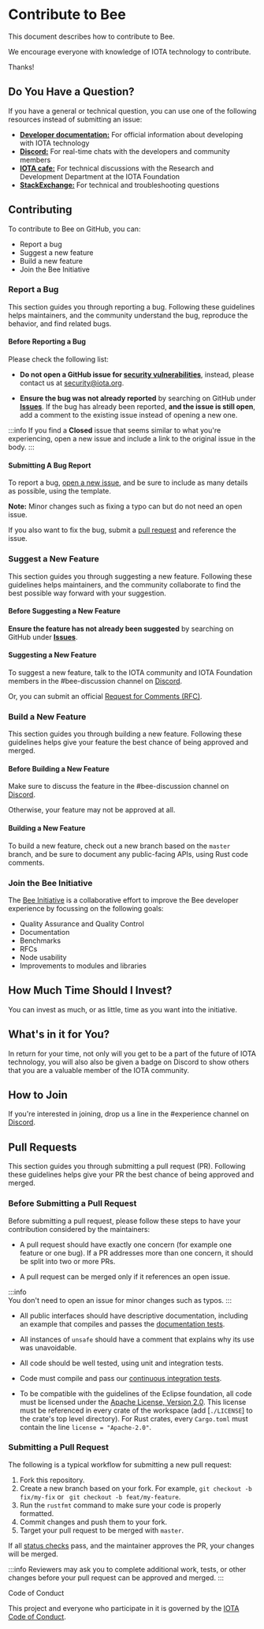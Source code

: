 # Contribute to Bee

This document describes how to contribute to Bee.

We encourage everyone with knowledge of IOTA technology to contribute.

Thanks!

## Do You Have a Question?

If you have a general or technical question, you can use one of the following resources instead of submitting an issue:

- [**Developer documentation:**](https://docs.iota.org/) For official information about developing with IOTA technology
- [**Discord:**](https://discord.iota.org/) For real-time chats with the developers and community members
- [**IOTA cafe:**](https://iota.cafe/) For technical discussions with the Research and Development Department at the IOTA Foundation
- [**StackExchange:**](https://iota.stackexchange.com/) For technical and troubleshooting questions

## Contributing 

To contribute to Bee on GitHub, you can:

- Report a bug
- Suggest a new feature
- Build a new feature
- Join the Bee Initiative

### Report a Bug

This section guides you through reporting a bug. Following these guidelines helps maintainers, and the community understand the bug, reproduce the behavior, and find related bugs.

#### Before Reporting a Bug

Please check the following list:

- **Do not open a GitHub issue for [security vulnerabilities](security_vulnerabilities.md)**, instead, please contact us at [security@iota.org](mailto:security@iota.org).

- **Ensure the bug was not already reported** by searching on GitHub under [**Issues**](https://github.com/iotaledger/bee/issues). If the bug has already been reported, **and the issue is still open**, add a comment to the existing issue instead of opening a new one.

:::info
If you find a **Closed** issue that seems similar to what you're experiencing, open a new issue and include a link to the original issue in the body.
:::

#### Submitting A Bug Report

To report a bug, [open a new issue](https://github.com/iotaledger/bee/issues/new), and be sure to include as many details as possible, using the template.

**Note:** Minor changes such as fixing a typo can but do not need an open issue.

If you also want to fix the bug, submit a [pull request](#pull-requests) and reference the issue.

### Suggest a New Feature

This section guides you through suggesting a new feature. Following these guidelines helps maintainers, and the community collaborate to find the best possible way forward with your suggestion.

#### Before Suggesting a New Feature

**Ensure the feature has not already been suggested** by searching on GitHub under [**Issues**](https://github.com/iotaledger/bee/issues).

#### Suggesting a New Feature

To suggest a new feature, talk to the IOTA community and IOTA Foundation members in the #bee-discussion channel on [Discord](https://discord.iota.org/).

Or, you can submit an official [Request for Comments (RFC)](https://github.com/iotaledger/bee-rfcs/).


### Build a New Feature 

This section guides you through building a new feature. Following these guidelines helps give your feature the best chance of being approved and merged.

#### Before Building a New Feature

Make sure to discuss the feature in the #bee-discussion channel on [Discord](https://discord.iota.org/).

Otherwise, your feature may not be approved at all.

#### Building a New Feature

To build a new feature, check out a new branch based on the `master` branch, and be sure to document any public-facing APIs, using Rust code comments.


### Join the Bee Initiative 

The [Bee Initiative](https://github.com/iota-community/bee) is a collaborative effort to improve the Bee developer experience by focussing on the following goals:

- Quality Assurance and Quality Control
- Documentation
- Benchmarks
- RFCs
- Node usability
- Improvements to modules and libraries

## How Much Time Should I Invest?

You can invest as much, or as little, time as you want into the initiative.

## What's in it for You?

In return for your time, not only will you get to be a part of the future of IOTA technology, you will also also be given a badge on Discord to show others that you are a valuable member of the IOTA community.

## How to Join

If you're interested in joining, drop us a line in the #experience channel on [Discord](https://discord.iota.org/).

## Pull Requests 

This section guides you through submitting a pull request (PR). Following these guidelines helps give your PR the best chance of being approved and merged.

### Before Submitting a Pull Request

Before submitting a pull request, please follow these steps to have your contribution considered by the maintainers:

- A pull request should have exactly one concern (for example one feature or one bug). If a PR addresses more than one concern, it should be split into two or more PRs.

- A pull request can be merged only if it references an open issue.

:::info  
You don't need to open an issue for minor changes such as typos.
:::

- All public interfaces should have descriptive documentation, including an
example that compiles and passes the [documentation tests](https://doc.rust-lang.org/rustdoc/documentation-tests.html).

- All instances of `unsafe` should have a comment that explains why its use was unavoidable.

- All code should be well tested, using unit and integration tests.

- Code must compile and pass our [continuous integration tests](.github/workflows).

- To be compatible with the guidelines of the Eclipse foundation, all code must be licensed under the [Apache License, Version 2.0](https://www.apache.org/licenses/LICENSE-2.0). This license must be referenced in every crate of the workspace (add [`./LICENSE`] to the crate's top level directory). For Rust crates, every `Cargo.toml` must contain the line `license = "Apache-2.0"`.

### Submitting a Pull Request

The following is a typical workflow for submitting a new pull request:

1. Fork this repository.
2. Create a new branch based on your fork. For example, `git checkout -b fix/my-fix` or ` git checkout -b feat/my-feature`.
3. Run the `rustfmt` command to make sure your code is properly formatted.
4. Commit changes and push them to your fork.
5. Target your pull request to be merged with `master`.

If all [status checks](https://help.github.com/articles/about-status-checks/) pass, and the maintainer approves the PR, your changes will be merged.

:::info
Reviewers may ask you to complete additional work, tests, or other changes before your pull request can be approved and merged.
:::

Code of Conduct 

This project and everyone who participate in it is governed by the [IOTA Code of Conduct](code_of_conduct.md).